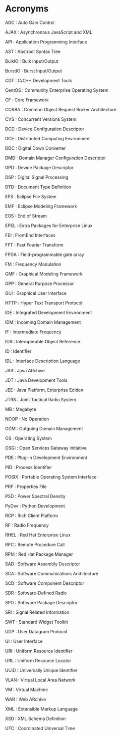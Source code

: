 # Acronyms

AGC
  : Auto Gain Control

AJAX
  : Asynchronous JavaScript and XML

API
  : Application Programming Interface

AST
  : Abstract Syntax Tree

BulkIO
  : Bulk Input/Output

BurstIO
  : Burst Input/Output

CDT
  : C/C++ Development Tools

CentOS
  : Community Enterprise Operating System

CF
  : Core Framework

CORBA
  : Common Object Request Broker Architecture

CVS
  : Concurrent Versions System

DCD
  : Device Configuration Descriptor

DCE
  : Distributed Computing Environment

DDC
  : Digital Down Converter

DMD
  : Domain Manager Configuration Descriptor

DPD
  : Device Package Descriptor

DSP
  : Digital Signal Processing

DTD
  : Document Type Definition

EFS
  : Eclipse File System

EMF
  : Eclipse Modeling Framework

EOS
  : End of Stream

EPEL
  : Extra Packages for Enterprise Linux

FEI
  : FrontEnd Interfaces

FFT
  : Fast Fourier Transform

FPGA
  : Field-programmable gate array

FM
  : Frequency Modulation

GMF
  : Graphical Modeling Framework

GPP
  : General Purpose Processor

GUI
  : Graphical User Interface

HTTP
  : Hyper Text Transport Protocol

IDE
  : Integrated Development Environment

IDM
  : Incoming Domain Management

IF
  : Intermediate Frequency

IOR
  : Interoperable Object Reference

ID
  : Identifier

IDL
  : Interface Description Language

JAR
  : Java ARchive

JDT
  : Java Development Tools

JEE
  : Java Platform, Enterprise Edition

JTRS
  : Joint Tactical Radio System

MB
  : Megabyte

NOOP
  : No Operation

ODM
  : Outgoing Domain Management

OS
  : Operating System

OSGi
  : Open Services Gateway initiative

PDE
  : Plug-in Development Environment

PID
  : Process Identifier

POSIX
  : Portable Operating System Interface

PRF
  : Properties File

PSD
  : Power Spectral Density

PyDev
  : Python Development

RCP
  : Rich Client Platform

RF
  : Radio Frequency

RHEL
  : Red Hat Enterprise Linux

RPC
  : Remote Procedure Call

RPM
  : Red Hat Package Manager

SAD
  : Software Assembly Descriptor

SCA
  : Software Communications Architecture

SCD
  : Software Component Descriptor

SDR
  : Software-Defined Radio

SPD
  : Software Package Descriptor

SRI
  : Signal Related Information

SWT
  : Standard Widget Toolkit

UDP
  : User Datagram Protocol

UI
  : User Interface

URI
  : Uniform Resource Identifier

URL
  : Uniform Resource Locator

UUID
  : Universally Unique Identifier

VLAN
  : Virtual Local Area Network

VM
  : Virtual Machine

WAR
  : Web ARchive

XML
  : Extensible Markup Language

XSD
  : XML Schema Definition

UTC
  : Coordinated Universal Time
